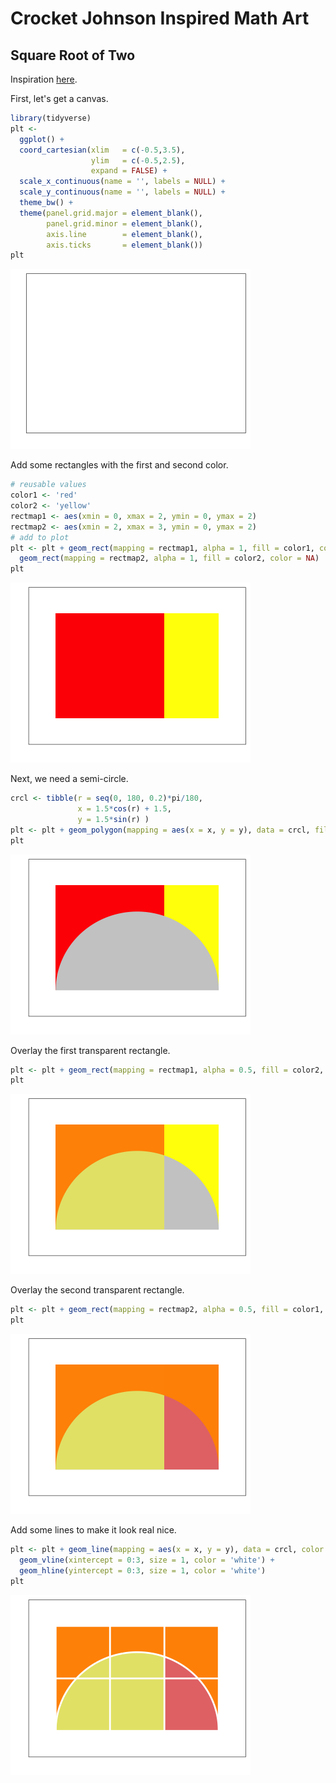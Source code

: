 Crocket Johnson Inspired Math Art
================

Square Root of Two
------------------

Inspiration [here](https://americanhistory.si.edu/collections/search/object/nmah_694637).

First, let's get a canvas.

``` r
library(tidyverse)
plt <- 
  ggplot() +
  coord_cartesian(xlim   = c(-0.5,3.5),
                  ylim   = c(-0.5,2.5),
                  expand = FALSE) +
  scale_x_continuous(name = '', labels = NULL) +
  scale_y_continuous(name = '', labels = NULL) +
  theme_bw() +
  theme(panel.grid.major = element_blank(),
        panel.grid.minor = element_blank(),
        axis.line        = element_blank(),
        axis.ticks       = element_blank()) 
plt
```

![](README_files/figure-markdown_github/canvas-1.png)

Add some rectangles with the first and second color.

``` r
# reusable values
color1 <- 'red'
color2 <- 'yellow'
rectmap1 <- aes(xmin = 0, xmax = 2, ymin = 0, ymax = 2)
rectmap2 <- aes(xmin = 2, xmax = 3, ymin = 0, ymax = 2)
# add to plot
plt <- plt + geom_rect(mapping = rectmap1, alpha = 1, fill = color1, color = NA) +
  geom_rect(mapping = rectmap2, alpha = 1, fill = color2, color = NA)
plt
```

![](README_files/figure-markdown_github/redblue-1.png)

Next, we need a semi-circle.

``` r
crcl <- tibble(r = seq(0, 180, 0.2)*pi/180,
               x = 1.5*cos(r) + 1.5,
               y = 1.5*sin(r) )
plt <- plt + geom_polygon(mapping = aes(x = x, y = y), data = crcl, fill = 'gray80') 
plt
```

![](README_files/figure-markdown_github/semicircle-1.png)

Overlay the first transparent rectangle.

``` r
plt <- plt + geom_rect(mapping = rectmap1, alpha = 0.5, fill = color2, color = NA)
plt
```

![](README_files/figure-markdown_github/rectangle1-1.png)

Overlay the second transparent rectangle.

``` r
plt <- plt + geom_rect(mapping = rectmap2, alpha = 0.5, fill = color1, color = NA)
plt
```

![](README_files/figure-markdown_github/rectangle2-1.png)

Add some lines to make it look real nice.

``` r
plt <- plt + geom_line(mapping = aes(x = x, y = y), data = crcl, color = 'white', size = 1) +
  geom_vline(xintercept = 0:3, size = 1, color = 'white') +
  geom_hline(yintercept = 0:3, size = 1, color = 'white')
plt
```

![](README_files/figure-markdown_github/gridlines-1.png)

